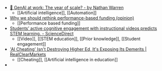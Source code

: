 - [🔮 GenAI at work: The year of scale? - by Nathan Warren](https://www.exponentialview.co/p/genai-at-work-the-year-of-scale)
	- [[Artificial intelligence]], [[Automation]]
- [Why we should rethink performance-based funding (opinion)](https://www.insidehighered.com/opinion/views/2024/04/11/why-we-should-rethink-performance-based-funding-opinion?mc_cid=e63a50a20c)
	- [[Performance based funding]]
- [Students’ active cognitive engagement with instructional videos predicts STEM learning. - ScienceDirect](https://www.sciencedirect.com/science/article/abs/pii/S0360131524000642?dgcid=raven_sd_aip_email)
	- [[Video]], [[STEM education]], [[Prior knowledge]], [[Student engagement]]
- ['AI Cheating' Isn't Destroying Higher Ed, It's Exposing Its Demerits | RealClearMarkets](https://www.realclearmarkets.com/articles/2024/04/06/ai_cheating_isnt_destroying_higher_ed_its_exposing_its_demerits_1023372.html?trk=feed_main-feed-card_feed-article-content)
	- [[Cheating]], [[Artificial intelligence in education]]
-